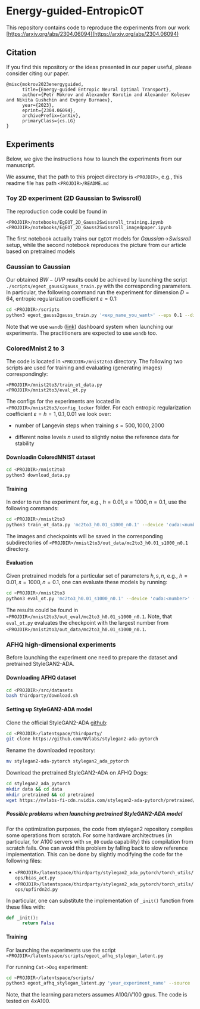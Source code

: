 # Energy-guided-EntropicOT

This repository contains code to reproduce the experiments from our work [https://arxiv.org/abs/2304.06094](https://arxiv.org/abs/2304.06094)

## Citation

If you find this repository or the ideas presented in our paper useful, please consider citing our paper.

```
@misc{mokrov2023energyguided,
      title={Energy-guided Entropic Neural Optimal Transport}, 
      author={Petr Mokrov and Alexander Korotin and Alexander Kolesov and Nikita Gushchin and Evgeny Burnaev},
      year={2023},
      eprint={2304.06094},
      archivePrefix={arXiv},
      primaryClass={cs.LG}
}
```

## Experiments 

Below, we give the instructions how to launch the experiments from our manuscript.

We assume, that the path to this project directory is `<PROJDIR>`, e.g., this readme file has path `<PROJDIR>/README.md`

### Toy 2D experiment (2D Gaussian to Swissroll)

The reproduction code could be found in

```
<PROJDIR>/notebooks/EgEOT_2D_Gauss2Swissroll_training.ipynb
<PROJDIR>/notebooks/EgEOT_2D_Gauss2Swissroll_image4paper.ipynb
```

The first notebook actually trains our `EgEOT` models for *Gaussian*$\rightarrow$*Swissroll* setup, while the second notebook reproduces the picture from our article based on pretrained models

### Gaussian to Gaussian

Our obtained $BW-UVP$ results could be achieved by launching the script `./scripts/egeot_gauss2gauss_train.py` with the corresponding parameters. In particular, the following command run the experiment for dimension $D=64$, entropic regularization coefficient $\varepsilon = 0.1$:
```bash
cd <PROJDIR>/scripts
python3 egeot_gauss2gauss_train.py '<exp_name_you_want>' --eps 0.1 --dim 64 --use_wandb --device 'cuda:<number>'
```
Note that we use `wandb` ([link](https://wandb.ai/site)) dashboard system when launching our experiments. The practitioners are expected to use `wandb` too. 

### ColoredMnist 2 to 3

The code is located in `<PROJDIR>/mnist2to3` directory. The following two scripts are used for training and evaluating (generating images) correspondingly:
```
<PROJDIR>/mnist2to3/train_ot_data.py
<PROJDIR>/mnist2to3/eval_ot.py
```
The configs for the experiments are located in `<PROJDIR>/mnist2to3/config_locker` folder. For each entropic regularization coefficient $\varepsilon = h = 1, 0.1, 0.01$ we look over:

* number of Langevin steps when training $s = 500, 1000, 2000$

* different noise levels $n$ used to slightly noise the reference data for stability

#### Downloadin ColoredMNIST dataset

```bash
cd <PROJDIR>/mnist2to3
python3 download_data.py
```

#### Training

In order to run the experiment for, e.g., $h = 0.01, s = 1000, n = 0.1$, use the following commands:
```bash
cd <PROJDIR>/mnist2to3
python3 train_ot_data.py 'mc2to3_h0.01_s1000_n0.1' --device 'cuda:<number>' --use_wandb
```

The images and checkpoints will be saved in the corresponding subdirectories of `<PROJDIR>/mnist2to3/out_data/mc2to3_h0.01_s1000_n0.1` directory.

#### Evaluation

Given pretrained models for a particular set of parameters $h, s, n$, e.g., $h = 0.01, s = 1000, n = 0.1$, one can evaluate these models by running:
```bash
cd <PROJDIR>/mnist2to3
python3 eval_ot.py 'mc2to3_h0.01_s1000_n0.1' --device 'cuda:<number>' --use_wandb
```

The results could be found in `<PROJDIR>/mnist2to3/out_eval/mc2to3_h0.01_s1000_n0.1`. 
Note, that `eval_ot.py` evaluates the checkpoint with the largest number from `<PROJDIR>/mnist2to3/out_data/mc2to3_h0.01_s1000_n0.1`.

### AFHQ high-dimensional experiments

Before launching the experiment one need to prepare the dataset and pretrained StyleGAN2-ADA. 

#### Downloading AFHQ dataset

```bash
cd <PROJDIR>/src/datasets
bash thirdparty/download.sh
```

#### Setting up StyleGAN2-ADA model

Clone the official StyleGAN2-ADA [github](https://github.com/NVlabs/stylegan2-ada-pytorch):

```bash
cd <PROJDIR>/latentspace/thirdparty/
git clone https://github.com/NVlabs/stylegan2-ada-pytorch
```

Rename the downloaded repository:

```bash
mv stylegan2-ada-pytorch stylegan2_ada_pytorch
```

Download the pretrained StyleGAN2-ADA on AFHQ Dogs:

```bash
cd stylegan2_ada_pytorch
mkdir data && cd data
mkdir pretrained && cd pretrained
wget https://nvlabs-fi-cdn.nvidia.com/stylegan2-ada-pytorch/pretrained/afhqdog.pkl
```

##### Possible problems when launching pretrained StyleGAN2-ADA model

For the optimization purposes, the code from stylegan2 repository compiles some operations from scratch. For some hardware architectrues (in particular, for A100 servers with `sm_80` cuda capability) this compilation from scratch fails. One can avoid this problem by falling back to slow reference implementation. This can be done by slightly modifying the code for the following files: 
* `<PROJDIR>/latentspace/thirdparty/stylegan2_ada_pytorch/torch_utils/ops/bias_act.py`
* `<PROJDIR>/latentspace/thirdparty/stylegan2_ada_pytorch/torch_utils/ops/upfirdn2d.py`

In particular, one can substitute the implementation of `_init()` function from these files with:
```python
def _init():
      return False
```

#### Training

For launching the experiments use the script `<PROJDIR>/latentspace/scripts/egeot_afhq_stylegan_latent.py`

For running `Cat->Dog` experiment:

```bash
cd <PROJDIR>/latentspace/scripts/
python3 egeot_afhq_stylegan_latent.py 'your_experiment_name' --source 'cat' --target 'dog' --use_wandb --gpu_ids 0 1 2 3 # utilizes four gpus
```

Note, that the learning parameters assumes A100/V100 gpus. The code is tested on 4xA100.

